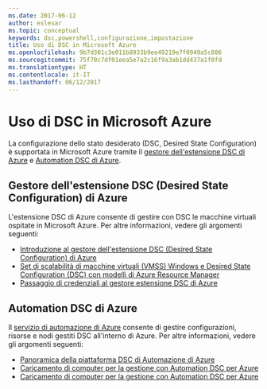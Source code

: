 ```yaml
---
ms.date: 2017-06-12
author: eslesar
ms.topic: conceptual
keywords: dsc,powershell,configurazione,impostazione
title: Uso di DSC in Microsoft Azure
ms.openlocfilehash: 9b7d301c3e011b8933b9ee49219e7f0949a5c886
ms.sourcegitcommit: 75f70c7df01eea5e7a2c16f9a3ab1dd437a1f8fd
ms.translationtype: HT
ms.contentlocale: it-IT
ms.lasthandoff: 06/12/2017
---
```

<a id="using-dsc-on-microsoft-azure" class="xliff"></a>
# Uso di DSC in Microsoft Azure

La configurazione dello stato desiderato (DSC, Desired State Configuration) è supportata in Microsoft Azure tramite il [gestore dell'estensione DSC di Azure](https://docs.microsoft.com/azure/virtual-machines/virtual-machines-windows-extensions-dsc-overview) e [Automation DSC di Azure](https://docs.microsoft.com/azure/automation/automation-dsc-overview).

<a id="azure-desired-state-configuration-extension-handler" class="xliff"></a>
## Gestore dell'estensione DSC (Desired State Configuration) di Azure

L'estensione DSC di Azure consente di gestire con DSC le macchine virtuali ospitate in Microsoft Azure. Per altre informazioni, vedere gli argomenti seguenti:

- [Introduzione al gestore dell'estensione DSC (Desired State Configuration) di Azure](https://docs.microsoft.com/azure/virtual-machines/virtual-machines-windows-extensions-dsc-overview)
- [Set di scalabilità di macchine virtuali (VMSS) Windows e Desired State Configuration (DSC) con modelli di Azure Resource Manager](https://docs.microsoft.com/azure/virtual-machines/virtual-machines-windows-extensions-dsc-template)
- [Passaggio di credenziali al gestore estensione DSC di Azure](https://docs.microsoft.com/azure/virtual-machines/virtual-machines-windows-extensions-dsc-credentials)

<a id="azure-automation-dsc" class="xliff"></a>
## Automation DSC di Azure

Il [servizio di automazione di Azure](https://azure.microsoft.com/services/automation/) consente di gestire configurazioni, risorse e nodi gestiti DSC all'interno di Azure. Per altre informazioni, vedere gli argomenti seguenti:

- [Panoramica della piattaforma DSC di Automazione di Azure](https://docs.microsoft.com/azure/automation/automation-dsc-overview)
- [Caricamento di computer per la gestione con Automation DSC per Azure](https://docs.microsoft.com/azure/automation/automation-dsc-getting-started)
- [Caricamento di computer per la gestione con Automation DSC per Azure](https://docs.microsoft.com/azure/automation/automation-dsc-onboarding)

